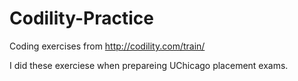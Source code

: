 Codility-Practice
=================

Coding exercises from http://codility.com/train/

I did these exerciese when prepareing UChicago placement exams.
